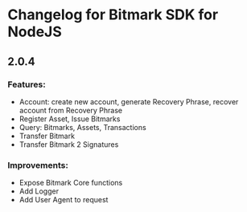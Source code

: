 # Changelog for Bitmark SDK for NodeJS

## 2.0.4
### Features:
- Account: create new account, generate Recovery Phrase, recover account from Recovery Phrase
- Register Asset, Issue Bitmarks
- Query: Bitmarks, Assets, Transactions
- Transfer Bitmark
- Transfer Bitmark 2 Signatures

### Improvements:
- Expose Bitmark Core functions
- Add Logger
- Add User Agent to request
